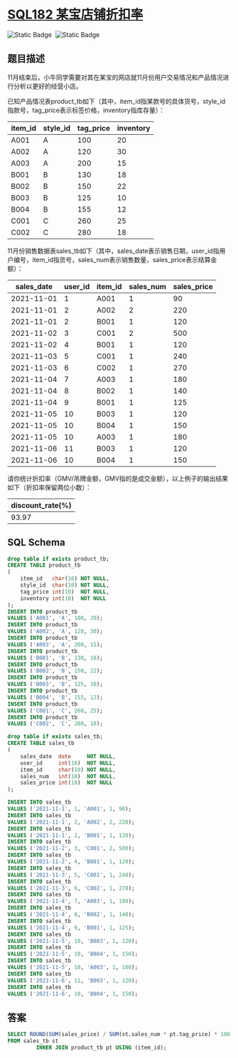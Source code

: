 # [SQL182 某宝店铺折扣率](https://www.nowcoder.com/practice/3a56f160308441f5a79d8ac8d953e5e7?tpId=268&tags=&title=&difficulty=0&judgeStatus=0&rp=0&sourceUrl=%2Fexam%2Foj)

<div style="display:flex;">
  <img style="margin-right: 8px;" alt="Static Badge" src="https://img.shields.io/badge/%E9%9A%BE%E5%BA%A6-%E4%B8%AD%E7%AD%89-%23f5b900?style=flat">
  <img style="margin-right: 8px;" alt="Static Badge" src="https://img.shields.io/badge/%E6%95%B0%E6%8D%AE%E5%BA%93-%23b1b3b8?style=flat">
</div>

## 题目描述

11月结束后，小牛同学需要对其在某宝的网店就11月份用户交易情况和产品情况进行分析以更好的经营小店。

已知产品情况表product_tb如下（其中，item_id指某款号的具体货号，style_id指款号，tag_price表示标签价格，inventory指库存量）：

| item_id | style_id | tag_price | inventory |
| ------- | -------- | --------- | --------- |
| A001    | A        | 100       | 20        |
| A002    | A        | 120       | 30        |
| A003    | A        | 200       | 15        |
| B001    | B        | 130       | 18        |
| B002    | B        | 150       | 22        |
| B003    | B        | 125       | 10        |
| B004    | B        | 155       | 12        |
| C001    | C        | 260       | 25        |
| C002    | C        | 280       | 18        |

11月份销售数据表sales_tb如下（其中，sales_date表示销售日期，user_id指用户编号，item_id指货号，sales_num表示销售数量，sales_price表示结算金额）：

| sales_date | user_id | item_id | sales_num | sales_price |
| ---------- | ------- | ------- | --------- | ----------- |
| 2021-11-01 | 1       | A001    | 1         | 90          |
| 2021-11-01 | 2       | A002    | 2         | 220         |
| 2021-11-01 | 2       | B001    | 1         | 120         |
| 2021-11-02 | 3       | C001    | 2         | 500         |
| 2021-11-02 | 4       | B001    | 1         | 120         |
| 2021-11-03 | 5       | C001    | 1         | 240         |
| 2021-11-03 | 6       | C002    | 1         | 270         |
| 2021-11-04 | 7       | A003    | 1         | 180         |
| 2021-11-04 | 8       | B002    | 1         | 140         |
| 2021-11-04 | 9       | B001    | 1         | 125         |
| 2021-11-05 | 10      | B003    | 1         | 120         |
| 2021-11-05 | 10      | B004    | 1         | 150         |
| 2021-11-05 | 10      | A003    | 1         | 180         |
| 2021-11-06 | 11      | B003    | 1         | 120         |
| 2021-11-06 | 10      | B004    | 1         | 150         |

请你统计折扣率（GMV/吊牌金额，GMV指的是成交金额），以上例子的输出结果如下（折扣率保留两位小数）：

| discount_rate(%) |
| ---------------- |
| 93.97            |

## SQL Schema

```sql
drop table if exists product_tb;
CREATE TABLE product_tb
(
    item_id   char(10) NOT NULL,
    style_id  char(10) NOT NULL,
    tag_price int(10)  NOT NULL,
    inventory int(10)  NOT NULL
);
INSERT INTO product_tb
VALUES ('A001', 'A', 100, 20);
INSERT INTO product_tb
VALUES ('A002', 'A', 120, 30);
INSERT INTO product_tb
VALUES ('A003', 'A', 200, 15);
INSERT INTO product_tb
VALUES ('B001', 'B', 130, 18);
INSERT INTO product_tb
VALUES ('B002', 'B', 150, 22);
INSERT INTO product_tb
VALUES ('B003', 'B', 125, 10);
INSERT INTO product_tb
VALUES ('B004', 'B', 155, 12);
INSERT INTO product_tb
VALUES ('C001', 'C', 260, 25);
INSERT INTO product_tb
VALUES ('C002', 'C', 280, 18);

drop table if exists sales_tb;
CREATE TABLE sales_tb
(
    sales_date  date     NOT NULL,
    user_id     int(10)  NOT NULL,
    item_id     char(10) NOT NULL,
    sales_num   int(10)  NOT NULL,
    sales_price int(10)  NOT NULL
);

INSERT INTO sales_tb
VALUES ('2021-11-1', 1, 'A001', 1, 90);
INSERT INTO sales_tb
VALUES ('2021-11-1', 2, 'A002', 2, 220);
INSERT INTO sales_tb
VALUES ('2021-11-1', 2, 'B001', 1, 120);
INSERT INTO sales_tb
VALUES ('2021-11-2', 3, 'C001', 2, 500);
INSERT INTO sales_tb
VALUES ('2021-11-2', 4, 'B001', 1, 120);
INSERT INTO sales_tb
VALUES ('2021-11-3', 5, 'C001', 1, 240);
INSERT INTO sales_tb
VALUES ('2021-11-3', 6, 'C002', 1, 270);
INSERT INTO sales_tb
VALUES ('2021-11-4', 7, 'A003', 1, 180);
INSERT INTO sales_tb
VALUES ('2021-11-4', 8, 'B002', 1, 140);
INSERT INTO sales_tb
VALUES ('2021-11-4', 9, 'B001', 1, 125);
INSERT INTO sales_tb
VALUES ('2021-11-5', 10, 'B003', 1, 120);
INSERT INTO sales_tb
VALUES ('2021-11-5', 10, 'B004', 1, 150);
INSERT INTO sales_tb
VALUES ('2021-11-5', 10, 'A003', 1, 180);
INSERT INTO sales_tb
VALUES ('2021-11-6', 11, 'B003', 1, 120);
INSERT INTO sales_tb
VALUES ('2021-11-6', 10, 'B004', 1, 150);
```

## 答案

```sql
SELECT ROUND(SUM(sales_price) / SUM(st.sales_num * pt.tag_price) * 100, 2) AS `discount_rate(%)`
FROM sales_tb st
         INNER JOIN product_tb pt USING (item_id);
```

